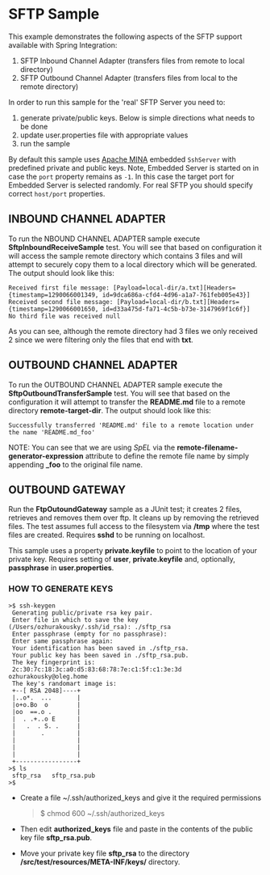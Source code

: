 SFTP Sample
===========

This example demonstrates the following aspects of the SFTP support available with Spring Integration:

1. SFTP Inbound Channel Adapter (transfers files from remote to local directory)
2. SFTP Outbound Channel Adapter (transfers files from local to the remote directory)

In order to run this sample for the 'real' SFTP Server you need to:

1. generate private/public keys. Below is simple directions what needs to be done
2. update user.properties file with appropriate values
3. run the sample

By default this sample uses [Apache MINA](http://mina.apache.org/sshd-project) embedded `SshServer` with predefined 
private and public keys.
Note, Embedded Server is started on in case the `port` property remains as `-1`. In this case the target port
for Embedded Server is selected randomly. For real SFTP you should specify correct `host/port` properties.
	
## INBOUND CHANNEL ADAPTER
	
To run the NBOUND CHANNEL ADAPTER sample execute **SftpInboundReceiveSample** test. You will see that based on configuration it will access the sample remote directory which contains 3 files and will attempt to securely copy them to a local directory which will be generated. The output should look like this:

	Received first file message: [Payload=local-dir/a.txt][Headers={timestamp=1290066001349, id=9dca686a-cfd4-4d96-a1a7-761feb005e43}]
	Received second file message: [Payload=local-dir/b.txt][Headers={timestamp=1290066001650, id=d33a475d-fa71-4c5b-b73e-3147969f1c6f}]
	No third file was received null

As you can see, although the remote directory had 3 files we only received 2 since we were filtering only the files that end with **txt**.

## OUTBOUND CHANNEL ADAPTER
	
To run the OUTBOUND CHANNEL ADAPTER sample execute the **SftpOutboundTransferSample** test. You will see that based on the configuration it will attempt to transfer the **README.md** file to a remote directory **remote-target-dir**. The output should look like this:

	Successfully transferred 'README.md' file to a remote location under the name 'README.md_foo'

NOTE: You can see that we are using *SpEL* via the **remote-filename-generator-expression** attribute to define the remote file name by simply appending **_foo** to the original file name.

## OUTBOUND GATEWAY

Run the **FtpOutoundGateway** sample as a JUnit test; it creates 2 files, retrieves and removes them over ftp. It cleans up by removing the retrieved files. The test assumes full access to the filesystem via **/tmp** where the test files are created. Requires **sshd** to be running on localhost.

This sample uses a property **private.keyfile** to point to the location of your private key. Requires setting of **user**, **private.keyfile** and, optionally, **passphrase** in **user.properties**.
	
### HOW TO GENERATE KEYS

	>$ ssh-keygen
	 Generating public/private rsa key pair.
	 Enter file in which to save the key (/Users/ozhurakousky/.ssh/id_rsa): ./sftp_rsa
	 Enter passphrase (empty for no passphrase): 
	 Enter same passphrase again: 
	 Your identification has been saved in ./sftp_rsa.
	 Your public key has been saved in ./sftp_rsa.pub.
	 The key fingerprint is:
	 2c:30:7c:18:3c:a0:d5:83:68:78:7e:c1:5f:c1:3e:3d ozhurakousky@oleg.home
	 The key's randomart image is:
	 +--[ RSA 2048]----+
	 |..o*.  ...       |
	 |o+o.Bo  o        |
	 |oo  ==.o .       |
	 |  . .+..o E      |
	 |   .  . S. .     |
	 |       .         |
	 |                 |
	 |                 |
	 |                 |
	 +-----------------+
	>$ ls
	 sftp_rsa	sftp_rsa.pub
	>$

* Create a file ~/.ssh/authorized_keys and give it the required permissions

	>$ chmod 600 ~/.ssh/authorized_keys

* Then edit **authorized_keys** file and paste in the contents of the public key file **sftp_rsa.pub**.
* Move your private key file **sftp_rsa** to the directory **/src/test/resources/META-INF/keys/** directory.
